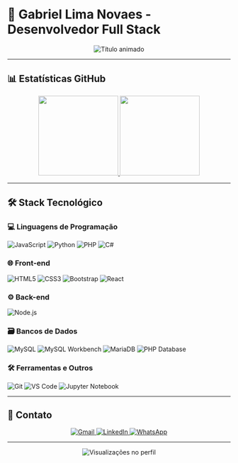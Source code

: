 # 🚀 Gabriel Lima Novaes - Desenvolvedor Full Stack

<div align="center">
  <img src="https://readme-typing-svg.herokuapp.com?font=Fira+Code&weight=600&size=26&duration=4000&pause=1000&color=7A3CE7&center=true&vCenter=true&width=435&lines=Desenvolvedor+Web;Apaixonado+por+Tecnologia;Soluções+Criativas" alt="Título animado" />
</div>

---

## 📊 Estatísticas GitHub

<div align="center">
  <a href="https://github.com/GabrielLiNovaesDev">
    <img height="180em" src="https://github-readme-stats.vercel.app/api?username=GabrielLiNovaesDev&show_icons=true&theme=radical&hide_border=true&bg_color=0D1117&title_color=7A3CE7&icon_color=7A3CE7&text_color=FFFFFF"/>
    <img height="180em" src="https://github-readme-stats.vercel.app/api/top-langs/?username=GabrielLiNovaesDev&layout=compact&theme=radical&hide_border=true&bg_color=0D1117&title_color=7A3CE7&text_color=FFFFFF&langs_count=8"/>
  </a>
</div>

---

## 🛠️ Stack Tecnológico

### 💻 Linguagens de Programação
![JavaScript](https://img.shields.io/badge/-JavaScript-F7DF1E?style=flat-square&logo=javascript&logoColor=black)
![Python](https://img.shields.io/badge/-Python-3776AB?style=flat-square&logo=python&logoColor=white)
![PHP](https://img.shields.io/badge/-PHP-777BB4?style=flat-square&logo=php&logoColor=white)
![C#](https://img.shields.io/badge/-C%23-239120?style=flat-square&logo=c-sharp&logoColor=white)

### 🌐 Front-end
![HTML5](https://img.shields.io/badge/-HTML5-E34F26?style=flat-square&logo=html5&logoColor=white)
![CSS3](https://img.shields.io/badge/-CSS3-1572B6?style=flat-square&logo=css3&logoColor=white)
![Bootstrap](https://img.shields.io/badge/-Bootstrap-7952B3?style=flat-square&logo=bootstrap&logoColor=white)
![React](https://img.shields.io/badge/-React-61DAFB?style=flat-square&logo=react&logoColor=black)

### ⚙️ Back-end
![Node.js](https://img.shields.io/badge/-Node.js-339933?style=flat-square&logo=node.js&logoColor=white)

### 🗃️ Bancos de Dados
![MySQL](https://img.shields.io/badge/-MySQL-4479A1?style=flat-square&logo=mysql&logoColor=white)
![MySQL Workbench](https://img.shields.io/badge/-MySQL%20Workbench-4479A1?style=flat-square&logo=mysql&logoColor=white)
![MariaDB](https://img.shields.io/badge/-MariaDB-003545?style=flat-square&logo=mariadb&logoColor=white)
![PHP Database](https://img.shields.io/badge/-PHP%20Database-777BB4?style=flat-square&logo=php&logoColor=white)


### 🛠️ Ferramentas e Outros
![Git](https://img.shields.io/badge/-Git-F05032?style=flat-square&logo=git&logoColor=white)
![VS Code](https://img.shields.io/badge/-VS%20Code-007ACC?style=flat-square&logo=visual-studio-code&logoColor=white)
![Jupyter Notebook](https://img.shields.io/badge/-Jupyter%20Notebook-F37626?style=flat-square&logo=jupyter&logoColor=white)

---

## 📱 Contato

<div align="center">
  <a href="mailto:gabrielnovaes654@gmail.com">
    <img src="https://img.shields.io/badge/Gmail-D14836?style=for-the-badge&logo=gmail&logoColor=white" alt="Gmail"/>
  </a>
  <a href="https://www.linkedin.com/in/gabriel-lima-novaes-412b1027a/">
    <img src="https://img.shields.io/badge/LinkedIn-0077B5?style=for-the-badge&logo=linkedin&logoColor=white" alt="LinkedIn"/>
  </a>
  <a href="https://wa.me/5511953885367">
    <img src="https://img.shields.io/badge/WhatsApp-25D366?style=for-the-badge&logo=whatsapp&logoColor=white" alt="WhatsApp"/>
  </a>
</div>

---

<div align="center">
  <img src="https://komarev.com/ghpvc/?username=GabrielLiNovaesDev&color=7A3CE7&style=flat-square" alt="Visualizações no perfil"/>
</div>
